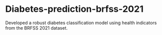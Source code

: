 # Diabetes-prediction-brfss-2021
Developed a robust diabetes classification model using health indicators from the BRFSS 2021 dataset.

